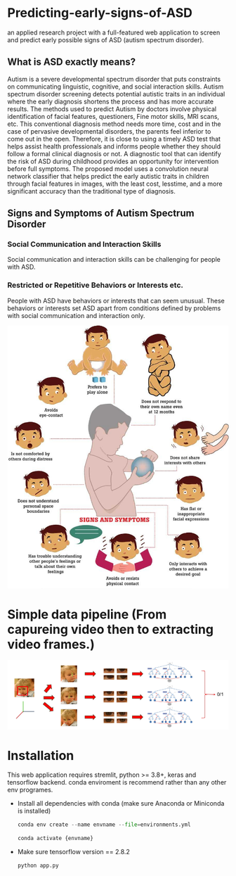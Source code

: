 # Predicting-early-signs-of-ASD
an applied research project with a full-featured web application to screen and predict early possible signs of ASD (autism spectrum disorder).
## What is ASD exactly means?
Autism is a severe developmental spectrum disorder that puts constraints on communicating linguistic, cognitive, and social interaction skills. Autism spectrum disorder screening detects potential autistic traits in an individual where the early diagnosis shortens the process and has more accurate results. The methods used to predict Autism by doctors involve physical identification of facial features, questioners, Fine motor skills, MRI scans, etc. This conventional diagnosis method needs more time, cost and in the case of pervasive developmental disorders, the parents feel inferior to come out in the open. Therefore, it is close to using a timely ASD test that helps assist health professionals and informs people whether they should follow a formal clinical diagnosis or not. A diagnostic tool that can identify the risk of ASD during childhood provides an opportunity for intervention before full symptoms. The proposed model uses a convolution neural network classifier that helps predict the early autistic traits in children through facial features in images, with the least cost, lesstime, and a more significant accuracy than the traditional type of diagnosis.

## Signs and Symptoms of Autism Spectrum Disorder
### Social Communication and Interaction Skills
Social communication and interaction skills can be challenging for people with ASD.
### Restricted or Repetitive Behaviors or Interests etc.
People with ASD have behaviors or interests that can seem unusual. These behaviors or interests set ASD apart from conditions defined by problems with social communication and interaction only.

![Screenshot](/screenshots/image_86ad5d3b8a.png)

# Simple data pipeline (From capureing video then to extracting video frames.)
![Screenshot](/screenshots/Screenshot%20(208).png)

# Installation
This web application requires stremlit, python >= 3.8+, keras and tensorflow backend. conda enviroment is recommend rather than any other env programes.
 - Install all dependencies with conda (make sure Anaconda or Miniconda is installed)
    ```python
    conda env create --name envname --file=environments.yml
    ```
    ```python
    conda activate {envname}
    ```
 - Make sure tensorflow version == 2.8.2
    ```python
    python app.py
    ```
    